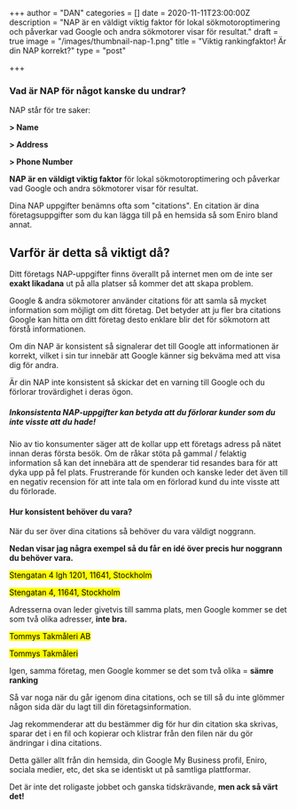 +++
author = "DAN"
categories = []
date = 2020-11-11T23:00:00Z
description = "NAP är en väldigt viktig faktor för lokal sökmotoroptimering och påverkar vad Google och andra sökmotorer visar för resultat."
draft = true
image = "/images/thumbnail-nap-1.png"
title = "Viktig rankingfaktor! Är din NAP korrekt?"
type = "post"

+++

### Vad är NAP för något kanske du undrar?

NAP står för tre saker:

**> Name**

**> Address**

**> Phone Number**

**NAP är en väldigt viktig faktor** för lokal sökmotoroptimering och påverkar vad Google och andra sökmotorer visar för resultat.

Dina NAP uppgifter benämns ofta som "citations". En citation är dina företagsuppgifter som du kan lägga till på en hemsida så som Eniro bland annat.

## Varför är detta så viktigt då?

Ditt företags NAP-uppgifter finns överallt på internet men om de inte ser **exakt likadana** ut på alla platser så kommer det att skapa problem.

Google & andra sökmotorer använder citations för att samla så mycket information som möjligt om ditt företag. Det betyder att ju fler bra citations Google kan hitta om ditt företag desto enklare blir det för sökmotorn att förstå informationen.

Om din NAP är konsistent så signalerar det till Google att informationen är korrekt, vilket i sin tur innebär att Google känner sig bekväma med att visa dig för andra. 

Är din NAP inte konsistent så skickar det en varning till Google och du förlorar trovärdighet i deras ögon.

##### Inkonsistenta NAP-uppgifter kan betyda att du förlorar kunder som du inte visste att du hade!

Nio av tio konsumenter säger att de kollar upp ett företags adress på nätet innan deras första besök. Om de råkar stöta på gammal / felaktig information så kan det innebära att de spenderar tid resandes bara för att dyka upp på fel plats. Frustrerande för kunden och kanske leder det även till en negativ recension för att inte tala om en förlorad kund du inte visste att du förlorade.

#### Hur konsistent behöver du vara? 

När du ser över dina citations så behöver du vara väldigt noggrann. 

**Nedan visar jag några exempel så du får en idé över precis hur noggrann du behöver vara.**

<mark>Stengatan 4 lgh 1201, 11641, Stockholm</mark>

<mark>Stengatan 4, 11641, Stockholm</mark>

Adresserna ovan leder givetvis till samma plats, men Google kommer se det som två olika adresser, **inte bra.**

<mark>Tommys Takmåleri AB</mark>

<mark>Tommys Takmåleri</mark>

Igen, samma företag, men Google kommer se det som två olika = **sämre ranking** 

Så var noga när du går igenom dina citations, och se till så du inte glömmer någon sida där du lagt till din företagsinformation.

Jag rekommenderar att du bestämmer dig för hur din citation ska skrivas, sparar det i en fil och kopierar och klistrar från den filen när du gör ändringar i dina citations.

 Detta gäller allt från din hemsida, din Google My Business profil, Eniro, sociala medier, etc, det ska se identiskt ut på samtliga plattformar.

Det är inte det roligaste jobbet och ganska tidskrävande, **men ack så värt det!**